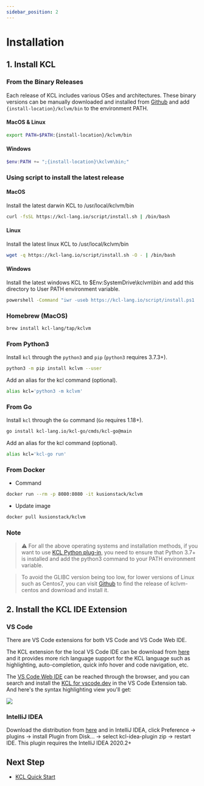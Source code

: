 ```yaml
---
sidebar_position: 2
---
```


# Installation

## 1. Install KCL

### From the Binary Releases

Each release of KCL includes various OSes and architectures. These binary versions can be manually downloaded and installed from [Github](https://github.com/kcl-lang/kcl/releases/) and add `{install-location}/kclvm/bin` to the environment PATH.

#### MacOS & Linux

```bash
export PATH=$PATH:{install-location}/kclvm/bin
```

#### Windows

```powershell
$env:PATH += ";{install-location}\kclvm\bin;"
```

### Using script to install the latest release

#### MacOS

Install the latest darwin KCL to /usr/local/kclvm/bin

```bash
curl -fsSL https://kcl-lang.io/script/install.sh | /bin/bash
```

#### Linux

Install the latest linux KCL to /usr/local/kclvm/bin

```bash
wget -q https://kcl-lang.io/script/install.sh -O - | /bin/bash
```

#### Windows

Install the latest windows KCL to $Env:SystemDrive\kclvm\bin and add this directory to User PATH environment variable.

```bash
powershell -Command "iwr -useb https://kcl-lang.io/script/install.ps1 | iex"
```

### Homebrew (MacOS)

```bash
brew install kcl-lang/tap/kclvm
```

### From Python3

Install `kcl` through the `python3` and `pip` (`python3` requires 3.7.3+).

```bash
python3 -m pip install kclvm --user
```

Add an alias for the kcl command (optional).

```bash
alias kcl='python3 -m kclvm'
```

### From Go

Install `kcl` through the `Go` command (`Go` requires 1.18+).

```bash
go install kcl-lang.io/kcl-go/cmds/kcl-go@main
```

Add an alias for the kcl command (optional).

```bash
alias kcl='kcl-go run'
```

### From Docker

+ Command

```bash
docker run --rm -p 8080:8080 -it kusionstack/kclvm
```

+ Update image

```bash
docker pull kusionstack/kclvm
```

### Note

> ⚠️ For all the above operating systems and installation methods, if you want to use [KCL Python plug-in](https://kcl-lang.io/docs/reference/plugin/overview), you need to ensure that Python 3.7+ is installed and add the python3 command to your PATH environment variable.

> To avoid the GLIBC version being too low, for lower versions of Linux such as Centos7, you can visit [Github](https://github.com/kcl-lang/kcl/releases/) to find the release of kclvm-centos and download and install it.

## 2. Install the KCL IDE Extension

### VS Code

There are VS Code extensions for both VS Code and VS Code Web IDE.

The KCL extension for the local VS Code IDE can be download from [here](https://marketplace.visualstudio.com/items?itemName=kcl.kcl-vscode-extension) and it provides more rich language support for the KCL language such as highlighting, auto-completion, quick info hover and code navigation, etc.

The [VS Code Web IDE](https://vscode.dev) can be reached through the browser, and you can search and install the [KCL for vscode.dev](https://marketplace.visualstudio.com/items?itemName=kcl.kcl-vscode-web-extension) in the VS Code Extension tab. And here's the syntax highlighting view you'll get:

![](/img/docs/user_docs/getting-started/install/ide-vscode.png)

### IntelliJ IDEA

Download the distribution from [here](https://github.com/kcl-lang/intellij-kcl/releases) and in IntelliJ IDEA, click Preference -> plugins -> install Plugin from Disk... -> select kcl-idea-plugin zip -> restart IDE. This plugin requires the IntelliJ IDEA 2020.2+

## Next Step

+ [KCL Quick Start](/docs/user_docs/getting-started/kcl-quick-start)

